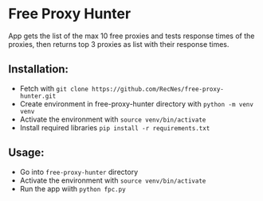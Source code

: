 # Free Proxy Hunter
App gets the list of the max 10 free proxies and tests response times of the proxies, then returns top 3 proxies as list with their response times.

## Installation:
- Fetch with `git clone https://github.com/RecNes/free-proxy-hunter.git`
- Create environment in free-proxy-hunter directory with `python -m venv venv`
- Activate the environment with `source venv/bin/activate`
- Install required libraries `pip install -r requirements.txt`

## Usage:
- Go into `free-proxy-hunter` directory
- Activate the environment with `source venv/bin/activate`
- Run the app wiith `python fpc.py`

